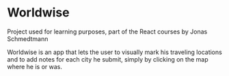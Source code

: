 # Worldwise

Project used for learning purposes, part of the React courses by Jonas Schmedtmann

Worldwise is an app that lets the user to visually mark his traveling locations and to add notes for each city he submit, simply by clicking on the map where he is or was. 
